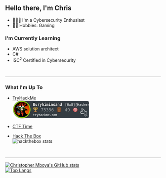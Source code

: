 ## Hello there, I'm Chris

- 👨🏿‍🎓 I'm a Cybersecurity Enthusiast
- 👸🏿 Hobbies: Gaming 

### I'm Currently Learning
- AWS solution architect
- C#
- ISC<sup>2</sup> Certified in Cybersecurity

<br />

---
### What I'm Up To

- <a href="https://tryhackme.com/badge/regen/498304">TryHackMe</a> <br/>
![tryhackme stats](https://raw.githubusercontent.com/Nuke5/Nuke5/master/assets/thm_propic.png)

- <a href="https://ctftime.org/user/157003"> CTF Time </a>
- <a href="https://app.hackthebox.com/profile/369069">Hack The Box</a> <br/>
![hackthebox stats](https://www.hackthebox.com/badge/image/369069)
<br />

---

[![Christopher Mboya's GitHub stats](https://github-readme-stats.vercel.app/api?username=Nuke5)](https://github.com/anuraghazra/github-readme-stats)
  <br/>
[![Top Langs](https://github-readme-stats.vercel.app/api/top-langs/?username=Nuke5)](https://github.com/anuraghazra/github-readme-stats)



[linkedin]: https://www.linkedin.com/in/cmboya
[github]: https://github.com/Nuke5
